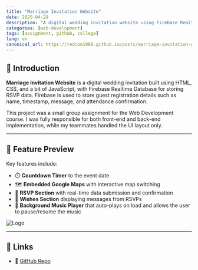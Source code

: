 ```yaml
---
title: "Marriage Invitation Website"
date: 2025-04-29
description: "A digital wedding invitation website using Firebase Realtime Database."
categories: [web-development]
tags: [assignment, github, college]
lang: en
canonical_url: https://redcom1988.github.io/posts/marriage-invitation-website-en/
---
```


## 🚀 Introduction

**Marriage Invitation Website** is a digital wedding invitation built using HTML, CSS, and a bit of JavaScript, with Firebase Realtime Database for storing RSVP data. Firebase is used to store guest registration details such as name, timestamp, message, and attendance confirmation.

This project was a small group assignment for the Web Development course. I was fully responsible for both front-end and back-end implementation, while my teammates handled the UI layout only.

---

## 📸 Feature Preview

Key features include:

- ⏱️ **Countdown Timer** to the event date
- 🗺️ **Embedded Google Maps** with interactive map switching
- 📝 **RSVP Section** with real-time data submission and confirmation
- 💌 **Wishes Section** displaying messages from RSVPs
- 🎵 **Background Music Player** that auto-plays on load and allows the user to pause/resume the music

<div>
  <img src="/assets/img/marriageinvite/full-web.png" alt="Logo" />
</div>

---

## 📎 Links
- 🔗 [GitHub Repo](https://github.com/Redcom1988/marriage-invitation-website)